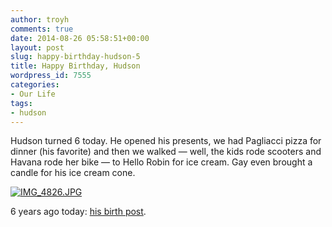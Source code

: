 ```yaml
---
author: troyh
comments: true
date: 2014-08-26 05:58:51+00:00
layout: post
slug: happy-birthday-hudson-5
title: Happy Birthday, Hudson
wordpress_id: 7555
categories:
- Our Life
tags:
- hudson
---
```


Hudson turned 6 today. He opened his presents, we had Pagliacci pizza for dinner (his favorite) and then we walked — well, the kids rode scooters and Havana rode her bike — to Hello Robin for ice cream. Gay even brought a candle for his ice cream cone. 

  
  
[![IMG_4826.JPG](https://troyandgay.files.wordpress.com/2014/08/img_4826.jpg)](https://troyandgay.files.wordpress.com/2014/08/img_4826.jpg)

6 years ago today: [his birth post](http://troyandgay.com/2008/08/25/hudson-2/).
